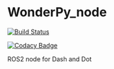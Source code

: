 # WonderPy_node
[![Build Status](https://travis-ci.org/avrabe/WonderPy_node.svg?branch=master)](https://travis-ci.org/avrabe/WonderPy_node)

[![Codacy Badge](https://api.codacy.com/project/badge/Grade/dbbdd1567eb74b7eae4bde4c9b647ad6)](https://www.codacy.com/app/avrabe/WonderPy_node?utm_source=github.com&amp;utm_medium=referral&amp;utm_content=avrabe/WonderPy_node&amp;utm_campaign=Badge_Grade)

ROS2 node for Dash and Dot
